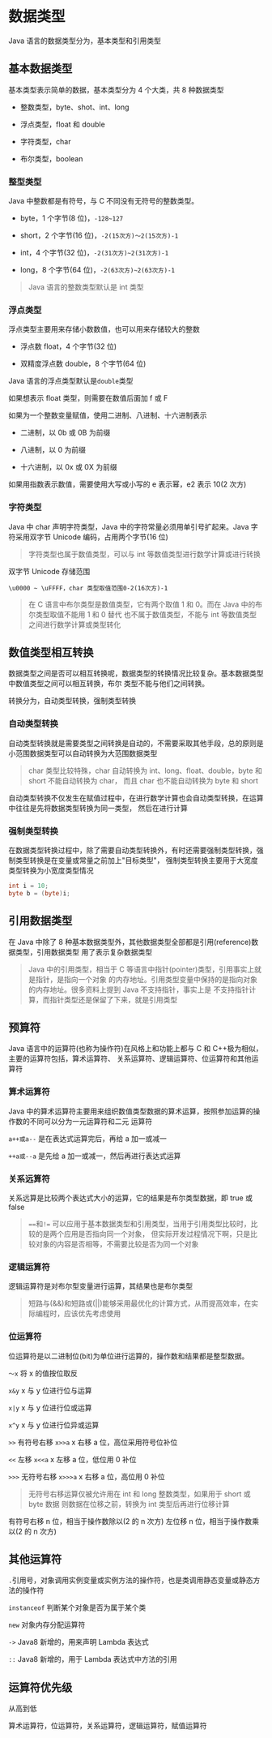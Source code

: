 # 数据类型

Java 语言的数据类型分为，基本类型和引用类型

## 基本数据类型

基本类型表示简单的数据，基本类型分为 4 个大类，共 8 种数据类型

- 整数类型，byte、shot、int、long

- 浮点类型，float 和 double

- 字符类型，char

- 布尔类型，boolean

### 整型类型

Java 中整数都是有符号，与 C 不同没有无符号的整数类型。

- byte，1 个字节(8 位)，`-128~127`

- short，2 个字节(16 位)，`-2(15次方)～2(15次方)-1`

- int，4 个字节(32 位)，`-2(31次方)~2(31次方)-1`

- long，8 个字节(64 位)，`-2(63次方)~2(63次方)-1`

> Java 语言的整数类型默认是 int 类型

### 浮点类型

浮点类型主要用来存储小数数值，也可以用来存储较大的整数

- 浮点数 float，4 个字节(32 位)

- 双精度浮点数 double，8 个字节(64 位)

Java 语言的浮点类型默认是`double`类型

如果想表示 float 类型，则需要在数值后面加 f 或 F

如果为一个整数变量赋值，使用二进制、八进制、十六进制表示

- 二进制，以 0b 或 0B 为前缀

- 八进制，以 0 为前缀

- 十六进制，以 0x 或 0X 为前缀

如果用指数表示数值，需要使用大写或小写的 e 表示幂，e2 表示 10(2 次方)

### 字符类型

Java 中 char 声明字符类型，Java 中的字符常量必须用单引号扩起来。Java 字符采用双字节 Unicode 编码，占用两个字节(16 位)

> 字符类型也属于数值类型，可以与 int 等数值类型进行数学计算或进行转换

双字节 Unicode 存储范围

```
\u0000 ~ \uFFFF，char 类型取值范围0-2(16次方)-1
```

> 在 C 语言中布尔类型是数值类型，它有两个取值 1 和 0。而在 Java 中的布尔类型取值不能用 1 和 0 替代
> 也不属于数值类型，不能与 int 等数值类型之间进行数学计算或类型转化

## 数值类型相互转换

数据类型之间是否可以相互转换呢，数据类型的转换情况比较复杂。基本数据类型中数值类型之间可以相互转换，布尔
类型不能与他们之间转换。

转换分为，自动类型转换，强制类型转换

### 自动类型转换

自动类型转换就是需要类型之间转换是自动的，不需要采取其他手段，总的原则是小范围数据类型可以自动转换为大范围数据类型

> char 类型比较特殊，char 自动转换为 int、long、float、double，byte 和 short 不能自动转换为 char，
> 而且 char 也不能自动转换为 byte 和 short

自动类型转换不仅发生在赋值过程中，在进行数学计算也会自动类型转换，在运算中往往是先将数据类型转换为同一类型，
然后在进行计算

### 强制类型转换

在数据类型转换过程中，除了需要自动类型转换外，有时还需要强制类型转换，强制类型转换是在变量或常量之前加上"目标类型"，
强制类型转换主要用于大宽度类型转换为小宽度类型情况

```java
int i = 10;
byte b = (byte)i;
```

## 引用数据类型

在 Java 中除了 8 种基本数据类型外，其他数据类型全部都是引用(reference)数据类型，引用数据类型
用了表示复杂数据类型

> Java 中的引用类型，相当于 C 等语言中指针(pointer)类型，引用事实上就是指针，是指向一个对象
> 的内存地址。引用类型变量中保持的是指向对象的内存地址。很多资料上提到 Java 不支持指针，事实上是
> 不支持指针计算，而指针类型还是保留了下来，就是引用类型

## 预算符

Java 语言中的运算符(也称为操作符)在风格上和功能上都与 C 和 C++极为相似，主要的运算符包括，算术运算符、
关系运算符、逻辑运算符、位运算符和其他运算符

### 算术运算符

Java 中的算术运算符主要用来组织数值类型数据的算术运算，按照参加运算的操作数的不同可以分为一元运算符和二元
运算符

`a++或a--` 是在表达式运算完后，再给 a 加一或减一

`++a或--a` 是先给 a 加一或减一，然后再进行表达式运算

### 关系远算符

关系远算是比较两个表达式大小的运算，它的结果是布尔类型数据，即 true 或 false

> `==`和`!=` 可以应用于基本数据类型和引用类型，当用于引用类型比较时，比较的是两个应用是否指向同一个对象，
> 但实际开发过程情况下啊，只是比较对象的内容是否相等，不需要比较是否为同一个对象

### 逻辑运算符

逻辑运算符是对布尔型变量进行运算，其结果也是布尔类型

> 短路与(&&)和短路或(||)能够采用最优化的计算方式，从而提高效率，在实际编程时，应该优先考虑使用

### 位运算符

位运算符是以二进制位(bit)为单位进行运算的，操作数和结果都是整型数据。

`～x` 将 x 的值按位取反

`x&y` x 与 y 位进行位与运算

`x|y` x 与 y 位进行位或运算

`x^y` x 与 y 位进行位异或运算

`>>` 有符号右移 `x>>a` x 右移 a 位，高位采用符号位补位

`<<` 左移 `x<<a` x 左移 a 位，低位用 0 补位

`>>>` 无符号右移 `x>>>a` x 右移 a 位，高位用 0 补位

> 无符号右移运算仅被允许用在 int 和 long 整数类型，如果用于 short 或 byte 数据
> 则数据在位移之前，转换为 int 类型后再进行位移计算

有符号右移 n 位，相当于操作数除以(2 的 n 次方)
左位移 n 位，相当于操作数乘以(2 的 n 次方)

## 其他运算符

`.`引用号，对象调用实例变量或实例方法的操作符，也是类调用静态变量或静态方法的操作符

`instanceof` 判断某个对象是否为属于某个类

`new` 对象内存分配运算符

`->` Java8 新增的，用来声明 Lambda 表达式

`::` Java8 新增的，用于 Lambda 表达式中方法的引用

## 运算符优先级

从高到低

算术运算符，位运算符，关系运算符，逻辑运算符，赋值运算符
